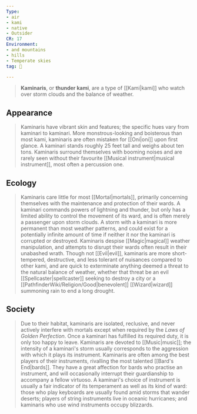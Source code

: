 ```yaml
---
Type:
- air
- kami
- native
- Outsider
CR: 17
Environment:
- and mountains
- hills
- Temperate skies
tag: 👹

---
```


> **Kaminaris**, or **thunder kami**, are a type of [[Kami|kami]] who watch over storm clouds and the balance of weather.



## Appearance

> Kaminaris have vibrant skin and features; the specific hues vary from kaminari to kaminari. More monstrous-looking and boisterous than most kami, kaminaris are often mistaken for [[Oni|oni]] upon first glance. A kaminari stands roughly 25 feet tall and weighs about ten tons. Kaminaris surround themselves with booming noises and are rarely seen without their favourite [[Musical instrument|musical instrument]], most often a percussion one.


## Ecology

> Kaminaris care little for most [[Mortal|mortals]], primarily concerning themselves with the maintenance and protection of their wards. A kaminari commands powers of lightning and thunder, but only has a limited ability to control the movement of its ward, and is often merely a passenger upon storm clouds. A storm with a kaminari is more permanent than most weather patterns, and could exist for a potentially infinite amount of time if neither it nor the kaminari is corrupted or destroyed.
> Kaminaris despise [[Magic|magical]] weather manipulation, and attempts to disrupt their wards often result in their unabashed wrath. Though not [[Evil|evil]], kaminaris are more short-tempered, destructive, and less tolerant of nuisances compared to other kami, and are quick to exterminate anything deemed a threat to the natural balance of weather, whether that threat be an evil [[Spellcaster|spellcaster]] seeking to destroy a city or a [[PathfinderWiki/Religion/Good|benevolent]] [[Wizard|wizard]] summoning rain to end a long drought.


## Society

> Due to their habitat, kaminaris are isolated, reclusive, and never actively interfere with mortals except when required by the *Laws of Golden Perfection*. Once a kaminari has fulfilled its required duty, it is only too happy to leave.
> Kaminaris are devoted to [[Music|music]]; the intensity of a kaminari's storm usually corresponds to the aggression with which it plays its instrument. Kaminaris are often among the best players of their instruments, rivalling the most talented [[Bard's End|bards]]. They have a great affection for bards who practise an instrument, and will occasionally interrupt their guardianship to accompany a fellow virtuoso.
> A kaminari's choice of instrument is usually a fair indicator of its temperament as well as its kind of ward: those who play keyboards are usually found amid storms that wander deserts; players of string instruments live in oceanic hurricanes; and kaminaris who use wind instruments occupy blizzards.








